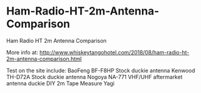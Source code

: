 # Ham-Radio-HT-2m-Antenna-Comparison
Ham Radio HT 2m Antenna Comparison

More info at: http://www.whiskeytangohotel.com/2018/08/ham-radio-ht-2m-antenna-comparison.html

Test on the site include:
    BaoFeng BF-F8HP Stock duckie antenna
    Kenwood TH-D72A Stock duckie antenna
    Nogoya NA-771 VHF/UHF aftermarket antenna duckie
    DIY 2m Tape Measure Yagi 
